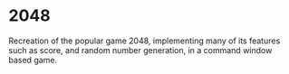 2048
====

Recreation of the popular game 2048, implementing many of its features such as score, and random number generation, in a command window based game.

